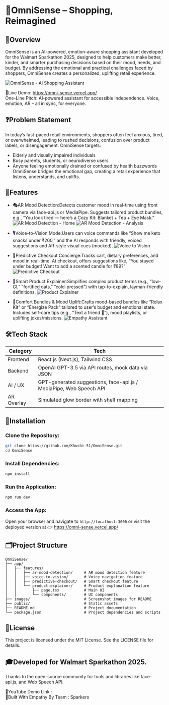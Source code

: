 # 🛒OmniSense – Shopping, Reimagined
## 📌Overview <br>
OmniSense is an AI-powered, emotion-aware shopping assistant developed for the Walmart Sparkathon 2025, designed to help customers make better, kinder, and smarter purchasing decisions based on their mood, needs, and budget. By addressing the emotional and practical challenges faced by shoppers, OmniSense creates a personalized, uplifting retail experience.

![OmniSense - AI Shopping Assistant](./images/main.jfif)

🔗Live Demo: https://omni-sense.vercel.app/ <br>
One-Line Pitch: AI-powered assistant for accessible independence. Voice, emotion, AR – all in sync, for everyone.

## ❓Problem Statement
In today’s fast-paced retail environments, shoppers often feel anxious, tired, or overwhelmed, leading to rushed decisions, confusion over product labels, or disengagement. OmniSense targets:  
- Elderly and visually impaired individuals  
- Busy parents, students, or neurodiverse users  
- Anyone feeling emotionally drained or confused by health buzzwords
OmniSense bridges the emotional gap, creating a retail experience that listens, understands, and uplifts.

## 🌟Features
- 🎭AR Mood Detection:Detects customer mood in real-time using front camera via face-api.js or MediaPipe. Suggests tailored product bundles, e.g., “You look tired — here’s a Cozy Kit: Blanket + Tea + Eye Mask.”
  ![AR Mood Detection - Home](./images/imge1.1.jfif)
  ![AR Mood Detection - Analysis](./images/image1.2.jfif)

- 🎙️Voice-to-Vision Mode:Users can voice commands like “Show me keto snacks under ₹200,” and the AI responds with friendly, voiced suggestions and AR-style visual cues (mocked).
  ![Voice to Vision](./images/image2.jfif)

- 🤖Predictive Checkout Concierge:Tracks cart, dietary preferences, and mood in real-time. At checkout, offers suggestions like, “You stayed under budget! Want to add a scented candle for ₹89?”
  ![Predictive Checkout](./images/image3.jfif)

- 🧾Smart Product Explainer:Simplifies complex product terms (e.g., “low-GI,” “fortified oats,” “cold-pressed”) with tap-to-explain, layman-friendly definitions.
  ![Product Explainer](./images/image4.jfif)

- 🧘Comfort Bundles & Mood Uplift:Crafts mood-based bundles like “Relax Kit” or “Energize Pack” tailored to user’s budget and emotional state. Includes self-care tips (e.g., “Text a friend 💌”), mood playlists, or uplifting jokes/missions.
  ![Empathy Assistant](./images/image5.jfif)


## 🛠Tech Stack
| Category       | Tech                                                                 |
|----------------|----------------------------------------------------------------------|
| Frontend       | React.js (Next.js), Tailwind CSS                                     |
| Backend        | OpenAI GPT-3.5 via API routes, mock data via JSON                    |
| AI / UX        | GPT-generated suggestions, face-api.js / MediaPipe, Web Speech API   |
| AR Overlay     | Simulated glow border with shelf mapping                             |

## 🚀Installation

### Clone the Repository:  
```bash
git clone https://github.com/Khushi-51/OmniSense.git
cd OmniSense
```

### Install Dependencies:  
```bash
npm install
```

### Run the Application:  
```bash
npm run dev
```

### Access the App:
Open your browser and navigate to `http://localhost:3000` or visit the deployed version at 👉 https://omni-sense.vercel.app/

## 🗂Project Structure
```
OmniSense/
├── app/
│   ├── features/
│   │   ├── ar-mood-detection/     # AR mood detection feature
│   │   ├── voice-to-vision/       # Voice navigation feature
│   │   ├── predictive-checkout/   # Smart checkout feature
│   │   └── product-explainer/     # Product explanation feature
│   │       ├── page.tsx           # Main UI
│   │       └── components/        # UI components
├── images/                        # Screenshot images for README
├── public/                        # Static assets
├── README.md                      # Project documentation
└── package.json                   # Project dependencies and scripts
```

## 📄License
This project is licensed under the MIT License. See the LICENSE file for details.

## 🎓Developed for Walmart Sparkathon 2025.  
Thanks to the open-source community for tools and libraries like face-api.js, and Web Speech API.  

🎥YouTube Demo Link :   <br>
💙Built With Empathy By Team : Sparkers
